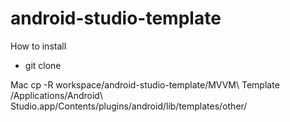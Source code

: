 # android-studio-template

How to install

 - git clone

Mac
cp -R workspace/android-studio-template/MVVM\ Template /Applications/Android\ Studio.app/Contents/plugins/android/lib/templates/other/